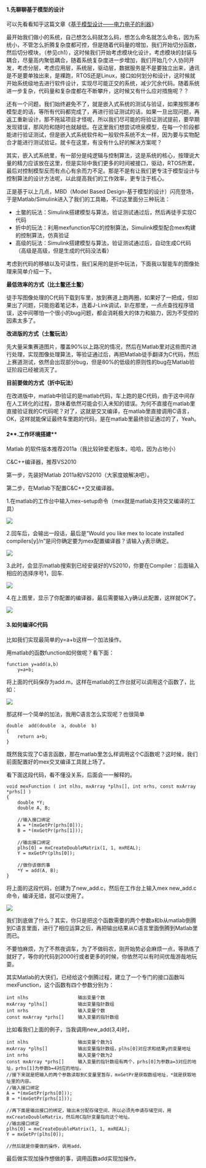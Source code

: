 #### **1.先聊聊基于模型的设计**

可以先看看知乎这篇文章《[基于模型设计——电力电子的利器](https://zhuanlan.zhihu.com/p/23149544)》

最开始我们做小的系统，自己想怎么码就怎么码，想怎么命名就怎么命名，因为系统小，不管怎么折腾复杂度都可控，但是随着代码量的增加，我们开始切分函数，然后切分模块，（参见ch1），这时候我们开始考虑模块化设计，考虑模块的封装与耦合，尽量高内聚低耦合，随着系统复杂度进一步增加，我们开始几个人协同开发，考虑分层，考虑应用层，系统层，驱动层，数据服务是不是要独立出来，通讯是不是要单独出来，是裸跑，RTOS还是Linux，接口如何划分和设计，这时候就开始系统级地去进行软件设计，实现尽可能正交的系统，减少冗余代码。随着系统进一步复杂，代码量和复杂度都在不断攀升，这时候又有什么应对措施呢？？

还有一个问题，我们始终避免不了，就是嵌入式系统的测试与验证，如果按照瀑布模型走的话，等所有代码都完成了，再进行验证测试的话，如果一旦出现问题，再返工重新设计，那不拖延项目才怪呢，所以我们尽可能的将验证测试提前，要早期发现错误，那风险和随时也就越低。在这里我们想尝试喷泉模型，在每一个阶段都能进行验证测试，但是嵌入式系统软件和一般软件系统不太一样，因为要与实物配合才能进行测试验证。就卡在这里，有没有什么好的解决方案呢？

其实，嵌入式系统里，有一部分是纯逻辑与控制算法，这是系统的核心，按理说大量的精力应该放在这里，但是实际中我们更多的时间被接口，驱动，RTOS所累，最后对控制模型反而有点心有余而力不足。那是不是有让我们更专注于模型设计与控制算法的设计方法呢，以此提高我们的工作效率，更专注于核心。

正是基于以上几点，MBD（Model Based Design-基于模型的设计）闪亮登场，于是Matlab/Simulink进入了我们的工具箱，不过这里面分三种玩法：

* 土鳖的玩法：Simulink搭建模型与算法，验证测试通过后，然后再徒手实现C代码
* 折中的玩法：利用mexfunction写C的控制算法，Simulink模型配合mex构建的控制算法，仿真验证
* 高级的玩法：Simulink搭建模型与算法，验证测试通过后，自动生成C代码（高级是高级，但是生成的代码没法看）

考虑到代码的移植以及可读性，我们采用的是折中玩法，下面我以智能车的图像处理来简单介绍一下。

**最低效率的方式（比土鳖还土鳖）**

徒手写图像处理的C代码下载到车里，放到赛道上跑两圈，如果好了一把成，但如果出了问题，只能抱着笔记本，连着J-Link调试，趴在那里，一点点查找程序错误，这中间哪怕一个很小的bug问题，都会消耗极大的体力和脑力，因为不受控的因素太多了。

**改进版的方式（土鳖玩法）**

先大量采集赛道图片，覆盖90%以上路况的情况，然后在Matlab里对这些图片进行处理，实现图像处理算法，等验证通过后，再把Matlab徒手翻译为C代码，然后上赛道测试，依然会出现部分bug，但是80%的低级的原则性的bug在Matlab验证阶段已经被消灭了。

**目前要做的方式（折中玩法）**

在改进版中，matlab中验证的是matlab代码，车上跑的是C代码，由于这中间存在人工转化的过程，意味着依然可能会引入未知的错误。为何不直接在matlab里直接验证我的C代码呢？对了，这就是交叉编译，在matlab里直接调用C语言，OK，这样就能保证最终车里跑的代码，是在matlab里最终验证通过的了，Yeah。

#### 2**.工作环境搭建**

Matlab 的软件版本推荐2011a（我比较钟爱老版本，哈哈，因为占地小）

C&C++编译器，推荐VS2010

第一步，先装好Matlab 2011a和VS2010（大家度娘解决吧）。

第二步，在Matlab下配置C&C++交叉编译器。

1.在matlab的工作台中输入mex–setup命令（mex就是matlab支持交叉编译的工具）

![](/assets/EmbeddedSystem_S4_P0.png)

2.回车后，会输出一段话，最后是“Would you  like mex to locate installed compilers\[y\]/n”是问你确定要为mex配置编译器？请输入y表示确定。

![](/assets/EmbeddedSystem_S4_P1.png)

3.此时，会显示matlab搜索到已经安装好的VS2010，你要在Compiler：后面输入相应的选择序号1，回车.

![](/assets/EmbeddedSystem_S4_P2.png)

4.在上图里，显示了你配置的编译器，最后需要输入y确认此配置，这样就OK了。

![](/assets/EmbeddedSystem_S4_P3.png)

#### 3.**如何编译C代码**

比如我们实现最简单的y=a+b这样一个加法操作。

用matlab的函数function如何做呢？看下面：

```
function y=add(a,b)
    y=a+b;
```

将上面的代码保存为add.m，这样在matlab的工作台就可以调用这个函数了，比如：

![](/assets/EmbeddedSystem_S4_P4.png)

那这样一个简单的加法，我用C语言怎么实现呢？也很简单

```
double  add(double  a, double  b)
{
    return a+b;
}
```

既然我实现了C语言函数，那在matlab里怎么样调用这个C函数呢？这时候，我们前面配置好的mex交叉编译工具就上场了。

看下面这段代码，看不懂没关系，后面会一一解释的。

```
void mexFunction ( int nlhs, mxArray *plhs[], int nrhs, const mxArray *prhs[] )
{
    double *Y;
    double A, B;
 
    //输入接口绑定
    A = *(mxGetPr(prhs[0]));
    B = *(mxGetPr(prhs[1]));
    
    //输出接口绑定
    plhs[0] = mxCreateDoubleMatrix(1, 1, mxREAL); 
    Y = mxGetPr(plhs[0]);
    
    //做你该做的事
    *Y = add(A, B);
}
```

将上面的这段代码，创建为了new\_add.c，然后在工作台上输入mex new\_add.c命令，编译无错，就可以使用了。

![](/assets/EmbeddedSystem_S4_P5.png)

  


我们到底做了什么？其实，你只是把这个函数需要的两个参数a和b从matlab倒腾到C语言里面，进行了相应运算之后，再把输出结果从C语言里面倒腾到Matlab里而已。

不要怕麻烦，为了不熬夜调车，为了不做码农，刚开始势必会麻烦一点，等熟练了就好了，等你的代码到2000行或者更多的时候，你依然可以有时间优哉游哉地玩耍。

其实Matlab的大侠们，已经给这个倒腾过程，建立了一个专门的接口函数叫mexFunction，这个函数有四个参数分别为：

```
int nlhs                  输出变量个数
mxArray *plhs[]           输出变量指针数组
int nrhs                  输入变量个数
const mxArray *prhs[]     输入变量的指针数组
```

  
比如看我们上面的例子，当我调用new\_add\(3,4\)时，

```
int nlhs                  输出变量个数为1
mxArray *plhs[]           输出变量指针数组，plhs[0]对应求和结果y的变量地址
int nrhs                  输入变量个数为2
const mxArray *prhs[]     输入变量的指针数组有两个，prhs[0]为参数a=3对应的地址，prhs[1]为参数b=4对应的地址。
//接下来就是把输入的两个参数读取到C变量里暂存，mxGetPr是获取数组地址，*就是获取地址里的内容。
//输入接口绑定
A = *(mxGetPr(prhs[0]));
B = *(mxGetPr(prhs[1]));

//再下面是输出接口的绑定，输出未分配存储空间，所以必须先申请存储空间，用mxCreateDoubleMatrix，然后用C指针变量指向这个地址。
//输出接口绑定
plhs[0] = mxCreateDoubleMatrix(1, 1, mxREAL); 
Y = mxGetPr(plhs[0]);

//然后就是你要做的操作，调用add，

```



最后做实现加操作想做的事，调用函数add实现加操作。





